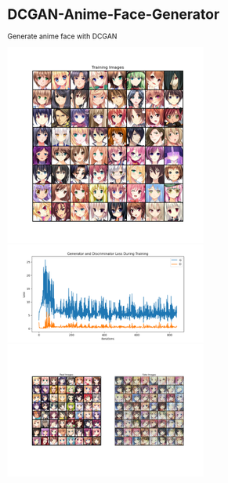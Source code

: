 # DCGAN-Anime-Face-Generator
Generate anime face with DCGAN

<img src="Figure_1.png" width="400">

<img src="Figure_2.png" width="400">

<img src="Figure_3.png" width="400">
